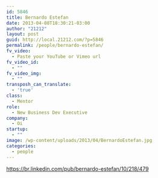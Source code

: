 ```yaml
---
id: 5846
title: Bernardo Estefan
date: 2013-04-08T18:30:21-03:00
author: "21212"
layout: post
guid: http://local.21212.com/?p=5846
permalink: /people/bernardo-estefan/
fv_video:
  - Paste your YouTube or Vimeo url
fv_video_id:
  - ""
fv_video_img:
  - ""
transposh_can_translate:
  - 'true'
class:
  - Mentor
role:
  - New Business Dev Executive
company:
  - Oi
startup:
  - ""
image: /wp-content/uploads/2013/04/BernardoEstefan.jpg
categories:
  - people
---
```

https://br.linkedin.com/pub/bernardo-estefan/10/218/479